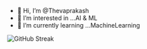 - 👋 Hi, I’m @Thevaprakash
- 👀 I’m interested in ...AI & ML
- 🌱 I’m currently learning ...MachineLearning


<!---
Thevaprakash/Thevaprakash is a ✨ special ✨ repository because its `README.md` (this file) appears on your GitHub profile.
You can click the Preview link to take a look at your changes.
--->
![GitHub Streak](https://github-readme-streak-stats.herokuapp.com/?user=Thevaprakash)
